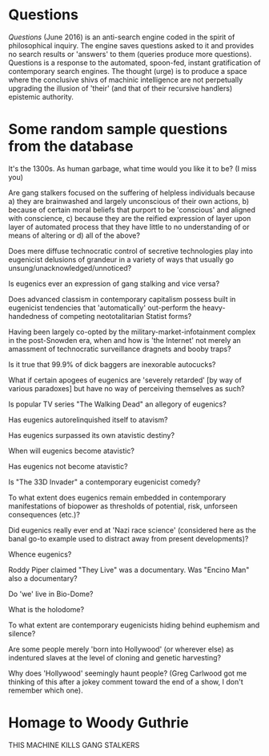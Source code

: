 # Questions
<em>Questions</em> (June 2016) is an anti-search engine coded in the spirit of philosophical inquiry. The engine saves questions asked to it and provides no search results or 'answers' to them (queries produce more questions). Questions is a response to the automated, spoon-fed, instant gratification of contemporary search engines. The thought (urge) is to produce a space where the conclusive shivs of machinic intelligence are not perpetually upgrading the illusion of 'their' (and that of their recursive handlers) epistemic authority.

# Some random sample questions from the database

It's the 1300s. As human garbage, what time would you like it to be? (I miss you)

Are gang stalkers focused on the suffering of helpless individuals because a) they are brainwashed and largely unconscious of their own actions, b) because of certain moral beliefs that purport to be 'conscious' and aligned with conscience, c) because they are the reified expression of layer upon layer of automated process that they have little to no understanding of or means of altering or d) all of the above?

Does mere diffuse technocratic control of secretive technologies play into eugenicist delusions of grandeur in a variety of ways that usually go unsung/unacknowledged/unnoticed?

Is eugenics ever an expression of gang stalking and vice versa?

Does advanced classism in contemporary capitalism possess built in eugenicist tendencies that 'automatically' out-perform the heavy-handedness of competing neototalitarian Statist forms?

Having been largely co-opted by the military-market-infotainment complex in the post-Snowden era, when and how is 'the Internet' not merely an amassment of technocratic surveillance dragnets and booby traps?

Is it true that 99.9% of dick baggers are inexorable autocucks?

What if certain apogees of eugenics are 'severely retarded' [by way of various paradoxes] but have no way of perceiving themselves as such?

Is popular TV series "The Walking Dead" an allegory of eugenics?

Has eugenics autorelinquished itself to atavism?

Has eugenics surpassed its own atavistic destiny?

When will eugenics become atavistic?

Has eugenics not become atavistic?

Is "The 33D Invader" a contemporary eugenicist comedy?

To what extent does eugenics remain embedded in contemporary manifestations of biopower as thresholds of potential, risk, unforseen consequences (etc.)?

Did eugenics really ever end at 'Nazi race science' (considered here as the banal go-to example used to distract away from present developments)?

Whence eugenics?

Roddy Piper claimed "They Live" was a documentary. Was "Encino Man" also a documentary?

Do 'we' live in Bio-Dome?

What is the holodome?

To what extent are contemporary eugenicists hiding behind euphemism and silence?

Are some people merely 'born into Hollywood' (or wherever else) as indentured slaves at the level of cloning and genetic harvesting?

Why does 'Hollywood' seemingly haunt people? (Greg Carlwood got me thinking of this after a jokey comment toward the end of a show, I don't remember which one).

# Homage to Woody Guthrie

THIS MACHINE KILLS GANG STALKERS
